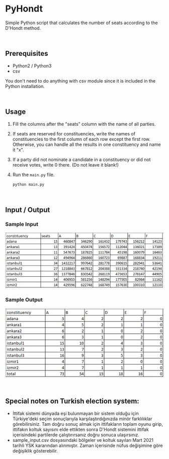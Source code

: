 # PyHondt
Simple Python script that calculates the number of seats according to the D'Hondt method.

<br>

## Prerequisites
   - Python2 / Python3
   - csv

You don't need to do anything with csv module since it is included in the Python installation.

<br>

## Usage
1. Fill the columns after the "seats" column with the name of all parties.
2. If seats are reserved for constituencies, write the names of constituencies to the first column of each row except the first row. Otherwise, you can handle all the results in one constituency and name it "x".
3. If a party did not nominate a candidate in a constituency or did not receive votes, write 0 there. (Do not leave it blank!)
4. Run the `main.py` file.

   ```sh
   python main.py
   ```
   
<br>

## Input / Output

### Sample Input
![Sample Input](img/input.png)

### Sample Output
![Sample Output](img/output.png)
   
<br>

## Special notes on Turkish election system:
  - İttifak sistemi dünyada eşi bulunmayan bir sistem olduğu için Türkiye'deki seçim sonuçlarıyla karşılaştırdığınızda minör farklılıklar görebilirsiniz. Tam doğru sonuç almak için ittifakların toplam oyunu girip, ittifakın koltuk sayısını elde ettikten sonra D'Hondt sistemini ittifak içerisindeki partilerde çalıştırırsanız doğru sonuca ulaşırsınız.
  - sample_input.csv dosyasındaki bölgeler ve koltuk sayıları Mart 2021 tarihli YSK kararından alınmıştır. Zaman içerisinde nüfus değişimine göre değişiklik gösterebilir.
